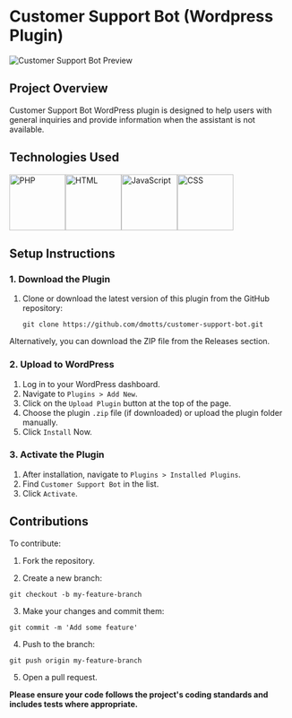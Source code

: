# Customer Support Bot (Wordpress Plugin)

![Customer Support Bot Preview](https://res.cloudinary.com/dzpafdvkm/image/upload/v1725829845/Portfolio/virtual-assistant-chat-widget.png)

## Project Overview
Customer Support Bot WordPress plugin is designed to help users with general inquiries and provide information when the assistant is not available.

## Technologies Used
<p 
   style="
       display: flex;   
   ">
   <img src="" alt="PHP" width="100"/>
   <img src="" alt="HTML" width="100"/>
   <img src="" alt="JavaScript" width="100"/>
   <img src="" alt="CSS" width="100"/>
</p>

## Setup Instructions
### 1. Download the Plugin
1. Clone or download the latest version of this plugin from the GitHub repository:

   ```
   git clone https://github.com/dmotts/customer-support-bot.git
   ```
Alternatively, you can download the ZIP file from the Releases section.

### 2. Upload to WordPress
1) Log in to your WordPress dashboard.
2) Navigate to `Plugins > Add New`.
3) Click on the `Upload Plugin` button at the top of the page.
4) Choose the plugin `.zip` file (if downloaded) or upload the plugin folder manually.
5) Click `Install` Now.

### 3. Activate the Plugin
1) After installation, navigate to `Plugins > Installed Plugins`.
2) Find `Customer Support Bot` in the list.
3) Click `Activate`.

## Contributions
To contribute:

1) Fork the repository.

2) Create a new branch: 
```
git checkout -b my-feature-branch
```

3) Make your changes and commit them: 
```
git commit -m 'Add some feature'
```
4) Push to the branch: 
```
git push origin my-feature-branch
```

5) Open a pull request.

<p><strong>Please ensure your code follows the project's coding standards and includes tests where appropriate.</strong></p>
